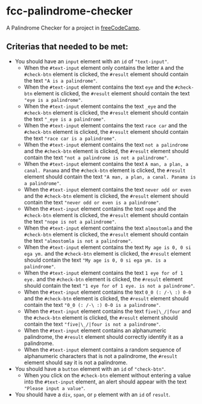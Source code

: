 # fcc-palindrome-checker
A Palindrome Checker for a project in [freeCodeCamp](https://www.freecodecamp.org/learn).

## Criterias that needed to be met:

- You should have an ```input``` element with an ```id``` of ```"text-input"```.
    - When the ```#text-input``` element only contains the letter ```A``` and the ```#check-btn``` element is clicked, the ```#result``` element should contain the text ```"A is a palindrome"```.
    - When the ```#text-input``` element contains the text ```eye``` and the ```#check-btn``` element is clicked, the ```#result``` element should contain the text ```"eye is a palindrome"```.
    - When the ```#text-input``` element contains the text ```_eye``` and the ```#check-btn``` element is clicked, the ```#result``` element should contain the text ```"_eye is a palindrome"```.
    - When the ```#text-input``` element contains the text ```race car``` and the ```#check-btn``` element is clicked, the ```#result``` element should contain the text ```"race car is a palindrome"```.
    - When the ```#text-input``` element contains the text ```not a palindrome``` and the ```#check-btn``` element is clicked, the ```#result``` element should contain the text ```"not a palindrome is not a palindrome"```.
    - When the ```#text-input``` element contains the text ```A man, a plan, a canal. Panama``` and the ```#check-btn``` element is clicked, the ```#result``` element should contain the text ```"A man, a plan, a canal. Panama is a palindrome"```.
    - When the ```#text-input``` element contains the text ```never odd or even``` and the ```#check-btn``` element is clicked, the ```#result``` element should contain the text ```"never odd or even is a palindrome"```.
    - When the ```#text-input``` element contains the text ```nope``` and the ```#check-btn``` element is clicked, the ```#result``` element should contain the text ```"nope is not a palindrome"```.
    - When the ```#text-input``` element contains the text ```almostomla``` and the ```#check-btn``` element is clicked, the ```#result``` element should contain the text ```"almostomla is not a palindrome"```.
    - When the ```#text-input``` element contains the text ```My age is 0, 0 si ega ym.``` and the ```#check-btn``` element is clicked, the ```#result``` element should contain the text ```"My age is 0, 0 si ega ym. is a palindrome"```.
    - When the ```#text-input``` element contains the text ```1 eye for of 1 eye.``` and the ```#check-btn``` element is clicked, the ```#result``` element should contain the text ```"1 eye for of 1 eye. is not a palindrome"```.
    - When the ```#text-input``` element contains the text ```0_0 (: /-\ :) 0-0``` and the ```#check-btn``` element is clicked, the ```#result``` element should contain the text ```"0_0 (: /-\ :) 0-0 is a palindrome"```.
    - When the ```#text-input``` element contains the text ```five|\_/|four``` and the ```#check-btn``` element is clicked, the ```#result``` element should contain the text ```"five|\_/|four is not a palindrome"```.
    - When the ```#text-input``` element contains an alphanumeric palindrome, the ```#result``` element should correctly identify it as a palindrome.
    - When the ```#text-input``` element contains a random sequence of alphanumeric characters that is not a palindrome, the ```#result``` element should say it is not a palindrome.
- You should have a ```button``` element with an ```id``` of ```"check-btn"```.
    - When you click on the ```#check-btn``` element without entering a value into the ```#text-input``` element, an alert should appear with the text ```"Please input a value"```.
- You should have a ```div```, ```span```, or ```p``` element with an ```id``` of ```result```.